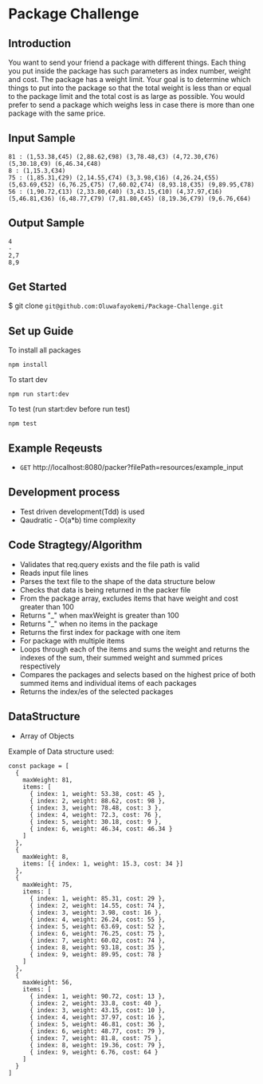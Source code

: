 # Package Challenge

## Introduction
You want to send your friend a package with different things.
Each thing you put inside the package has such parameters as index number, weight and cost. The package has a weight limit. Your goal is to determine which things to put into the package so that the total weight is less than or equal to the package limit and the total cost is as large as possible.
You would prefer to send a package which weighs less in case there is more than one package with the same price.

## Input Sample
```
81 : (1,53.38,€45) (2,88.62,€98) (3,78.48,€3) (4,72.30,€76) (5,30.18,€9) (6,46.34,€48)
8 : (1,15.3,€34)
75 : (1,85.31,€29) (2,14.55,€74) (3,3.98,€16) (4,26.24,€55) (5,63.69,€52) (6,76.25,€75) (7,60.02,€74) (8,93.18,€35) (9,89.95,€78)
56 : (1,90.72,€13) (2,33.80,€40) (3,43.15,€10) (4,37.97,€16) (5,46.81,€36) (6,48.77,€79) (7,81.80,€45) (8,19.36,€79) (9,6.76,€64)
```

## Output Sample
```
4
- 
2,7 
8,9
```

## Get Started
$ git clone `git@github.com:Oluwafayokemi/Package-Challenge.git`

## Set up Guide

To install all packages
```
npm install 
```
To start dev
```
npm run start:dev 
```
To test (run start:dev before run test)
```
npm test
 ```
## Example Reqeusts
- `GET` http://localhost:8080/packer?filePath=resources/example_input

## Development process
- Test driven development(Tdd) is used
- Qaudratic - O(a*b) time complexity

## Code Stragtegy/Algorithm
* Validates that req.query exists and the file path is valid
* Reads input file lines
* Parses the text file to the shape of the data structure below
* Checks that data is being returned in the packer file
* From the package array, excludes items that have weight and cost greater than 100
* Returns "_" when maxWeight is greater than 100
* Returns "_" when no items in the package
* Returns the first index for package with one item
* For package with multiple items
* Loops through each of the items and sums the weight and returns the indexes of the sum, their summed weight and summed prices respectively
* Compares the packages and selects based on the highest price of both summed items and individual items of each packages
* Returns the index/es of the selected packages
 
## DataStructure
- Array of Objects

Example of Data structure used:
```
const package = [
  {
    maxWeight: 81,
    items: [
      { index: 1, weight: 53.38, cost: 45 },
      { index: 2, weight: 88.62, cost: 98 },
      { index: 3, weight: 78.48, cost: 3 },
      { index: 4, weight: 72.3, cost: 76 },
      { index: 5, weight: 30.18, cost: 9 },
      { index: 6, weight: 46.34, cost: 46.34 }
    ]
  },
  {
    maxWeight: 8,
    items: [{ index: 1, weight: 15.3, cost: 34 }]
  },
  {
    maxWeight: 75,
    items: [
      { index: 1, weight: 85.31, cost: 29 },
      { index: 2, weight: 14.55, cost: 74 },
      { index: 3, weight: 3.98, cost: 16 },
      { index: 4, weight: 26.24, cost: 55 },
      { index: 5, weight: 63.69, cost: 52 },
      { index: 6, weight: 76.25, cost: 75 },
      { index: 7, weight: 60.02, cost: 74 },
      { index: 8, weight: 93.18, cost: 35 },
      { index: 9, weight: 89.95, cost: 78 }
    ]
  },
  {
    maxWeight: 56,
    items: [
      { index: 1, weight: 90.72, cost: 13 },
      { index: 2, weight: 33.8, cost: 40 },
      { index: 3, weight: 43.15, cost: 10 },
      { index: 4, weight: 37.97, cost: 16 },
      { index: 5, weight: 46.81, cost: 36 },
      { index: 6, weight: 48.77, cost: 79 },
      { index: 7, weight: 81.8, cost: 75 },
      { index: 8, weight: 19.36, cost: 79 },
      { index: 9, weight: 6.76, cost: 64 }
    ]
  }
]

```

